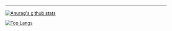 ---

[![Anurag's github stats](https://github-readme-stats.vercel.app/api?username=SimplyProgger)](https://github.com/anuraghazra/github-readme-stats)

[![Top Langs](https://github-readme-stats.vercel.app/api/top-langs/?username=SimplyProgger)](https://github.com/anuraghazra/github-readme-stats)
